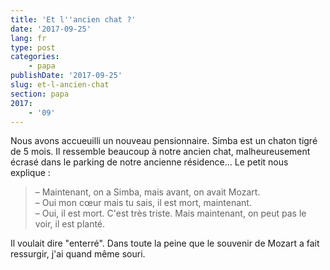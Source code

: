 ```yaml
---
title: 'Et l''ancien chat ?'
date: '2017-09-25'
lang: fr
type: post
categories:
    - papa
publishDate: '2017-09-25'
slug: et-l-ancien-chat
section: papa
2017:
    - '09'
---
```


Nous avons accueuilli un nouveau pensionnaire. Simba est un chaton tigré de 5 mois. Il ressemble beaucoup à notre ancien chat, malheureusement écrasé dans le parking de notre ancienne résidence… Le petit nous explique :

<!--more-->

> – Maintenant, on a Simba, mais avant, on avait Mozart.  
> – Oui mon cœur mais tu sais, il est mort, maintenant.  
> – Oui, il est mort. C'est très triste. Mais maintenant, on peut pas le voir, il est planté.

Il voulait dire "enterré". Dans toute la peine que le souvenir de Mozart a fait ressurgir, j'ai quand même souri.